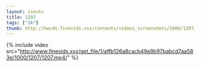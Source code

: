 ```yaml
--- 
layout: sieutv
title: 1207
tags: ["1k"]
thumb: http://hwcdn.finevids.xxx/contents/videos_screenshots/1000/1207/preview.mp4.jpg
---
```

{% include video src="http://www.finevids.xxx/get_file/1/affb126a8cacb49a9b97babcd7aa583e/1000/1207/1207.mp4/" %} 
